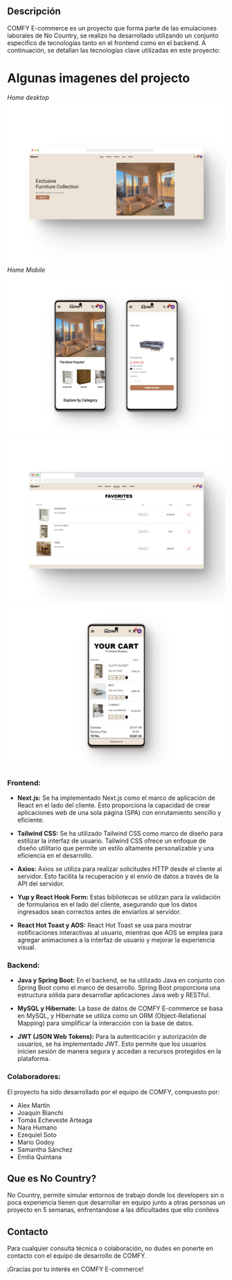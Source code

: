 


## Descripción 

COMFY E-commerce es un proyecto que forma parte de las emulaciones laborales de No Country, se realizo  ha desarrollado utilizando un conjunto específico de tecnologías tanto en el frontend como en el backend. A continuación, se detallan las tecnologías clave utilizadas en este proyecto:
# Algunas imagenes del projecto 
 *Home desktop*
![COMFY](https://github.com/No-Country/c13-40-ft-java/raw/frontend/client/public/portada.png)
 *Home Mobile*
![COMFY](https://github.com/No-Country/c13-40-ft-java/raw/frontend/client/public/mobile.png)
![COMFY](https://github.com/No-Country/c13-40-ft-java/raw/frontend/client/public/favorites.png)
![COMFY](https://github.com/No-Country/c13-40-ft-java/raw/frontend/client/public/cart.png)


### Frontend:

- **Next.js:** Se ha implementado Next.js como el marco de aplicación de React en el lado del cliente. Esto proporciona la capacidad de crear aplicaciones web de una sola página (SPA) con enrutamiento sencillo y eficiente.

- **Tailwind CSS:** Se ha utilizado Tailwind CSS como marco de diseño para estilizar la interfaz de usuario. Tailwind CSS ofrece un enfoque de diseño utilitario que permite un estilo altamente personalizable y una eficiencia en el desarrollo.

- **Axios:** Axios se utiliza para realizar solicitudes HTTP desde el cliente al servidor. Esto facilita la recuperación y el envío de datos a través de la API del servidor.

- **Yup y React Hook Form:** Estas bibliotecas se utilizan para la validación de formularios en el lado del cliente, asegurando que los datos ingresados sean correctos antes de enviarlos al servidor.

- **React Hot Toast y AOS:** React Hot Toast se usa para mostrar notificaciones interactivas al usuario, mientras que AOS se emplea para agregar animaciones a la interfaz de usuario y mejorar la experiencia visual.

### Backend:

- **Java y Spring Boot:** En el backend, se ha utilizado Java en conjunto con Spring Boot como el marco de desarrollo. Spring Boot proporciona una estructura sólida para desarrollar aplicaciones Java web y RESTful.

- **MySQL y Hibernate:** La base de datos de COMFY E-commerce se basa en MySQL, y Hibernate se utiliza como un ORM (Object-Relational Mapping) para simplificar la interacción con la base de datos.

- **JWT (JSON Web Tokens):** Para la autenticación y autorización de usuarios, se ha implementado JWT. Esto permite que los usuarios inicien sesión de manera segura y accedan a recursos protegidos en la plataforma.

### Colaboradores:

El proyecto ha sido desarrollado por el equipo de COMFY, compuesto por:

- Alex Martín
- Joaquín Bianchi
- Tomás Echeveste Arteaga
- Nara Humano
- Ezequiel Soto
- Mario Godoy
- Samantha Sánchez
- Emilia Quintana

## Que es No Country?

No Country, permite simular entornos de trabajo donde los developers sin o poca experiencia tienen que desarrollar en equipo junto a otras personas un proyecto en 5 semanas, enfrentandose a las dificultades que ello conlleva 

## Contacto

Para cualquier consulta técnica o colaboración, no dudes en ponerte en contacto con el equipo de desarrollo de COMFY.

¡Gracias por tu interés en COMFY E-commerce!

